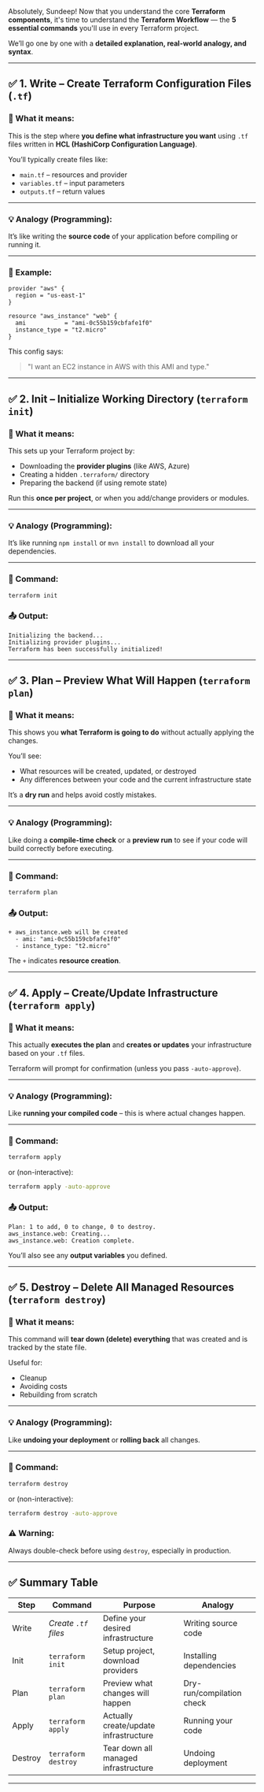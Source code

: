 Absolutely, Sundeep! Now that you understand the core **Terraform components**, it's time to understand the **Terraform Workflow** — the **5 essential commands** you'll use in every Terraform project.

We’ll go one by one with a **detailed explanation, real-world analogy, and syntax**.

---

## ✅ **1. Write – Create Terraform Configuration Files (`.tf`)**

### 📌 What it means:

This is the step where **you define what infrastructure you want** using `.tf` files written in **HCL (HashiCorp Configuration Language)**.

You’ll typically create files like:

* `main.tf` – resources and provider
* `variables.tf` – input parameters
* `outputs.tf` – return values

---

### 💡 Analogy (Programming):

It’s like writing the **source code** of your application before compiling or running it.

---

### 🧾 Example:

```hcl
provider "aws" {
  region = "us-east-1"
}

resource "aws_instance" "web" {
  ami           = "ami-0c55b159cbfafe1f0"
  instance_type = "t2.micro"
}
```

This config says:

> "I want an EC2 instance in AWS with this AMI and type."

---

## ✅ **2. Init – Initialize Working Directory (`terraform init`)**

### 📌 What it means:

This sets up your Terraform project by:

* Downloading the **provider plugins** (like AWS, Azure)
* Creating a hidden `.terraform/` directory
* Preparing the backend (if using remote state)

Run this **once per project**, or when you add/change providers or modules.

---

### 💡 Analogy (Programming):

It’s like running `npm install` or `mvn install` to download all your dependencies.

---

### 🧾 Command:

```bash
terraform init
```

### 📤 Output:

```
Initializing the backend...
Initializing provider plugins...
Terraform has been successfully initialized!
```

---

## ✅ **3. Plan – Preview What Will Happen (`terraform plan`)**

### 📌 What it means:

This shows you **what Terraform is going to do** without actually applying the changes.

You’ll see:

* What resources will be created, updated, or destroyed
* Any differences between your code and the current infrastructure state

It’s a **dry run** and helps avoid costly mistakes.

---

### 💡 Analogy (Programming):

Like doing a **compile-time check** or a **preview run** to see if your code will build correctly before executing.

---

### 🧾 Command:

```bash
terraform plan
```

### 📤 Output:

```
+ aws_instance.web will be created
  - ami: "ami-0c55b159cbfafe1f0"
  - instance_type: "t2.micro"
```

The `+` indicates **resource creation**.

---

## ✅ **4. Apply – Create/Update Infrastructure (`terraform apply`)**

### 📌 What it means:

This actually **executes the plan** and **creates or updates** your infrastructure based on your `.tf` files.

Terraform will prompt for confirmation (unless you pass `-auto-approve`).

---

### 💡 Analogy (Programming):

Like **running your compiled code** – this is where actual changes happen.

---

### 🧾 Command:

```bash
terraform apply
```

or (non-interactive):

```bash
terraform apply -auto-approve
```

### 📤 Output:

```
Plan: 1 to add, 0 to change, 0 to destroy.
aws_instance.web: Creating...
aws_instance.web: Creation complete.
```

You’ll also see any **output variables** you defined.

---

## ✅ **5. Destroy – Delete All Managed Resources (`terraform destroy`)**

### 📌 What it means:

This command will **tear down (delete) everything** that was created and is tracked by the state file.

Useful for:

* Cleanup
* Avoiding costs
* Rebuilding from scratch

---

### 💡 Analogy (Programming):

Like **undoing your deployment** or **rolling back** all changes.

---

### 🧾 Command:

```bash
terraform destroy
```

or (non-interactive):

```bash
terraform destroy -auto-approve
```

### ⚠️ Warning:

Always double-check before using `destroy`, especially in production.

---

## ✅ Summary Table

| Step    | Command              | Purpose                               | Analogy                   |
| ------- | -------------------- | ------------------------------------- | ------------------------- |
| Write   | *Create `.tf` files* | Define your desired infrastructure    | Writing source code       |
| Init    | `terraform init`     | Setup project, download providers     | Installing dependencies   |
| Plan    | `terraform plan`     | Preview what changes will happen      | Dry-run/compilation check |
| Apply   | `terraform apply`    | Actually create/update infrastructure | Running your code         |
| Destroy | `terraform destroy`  | Tear down all managed infrastructure  | Undoing deployment        |

---

